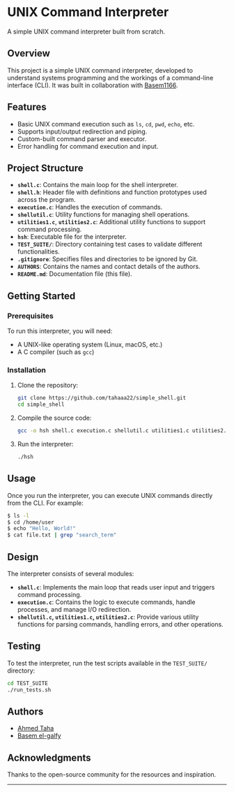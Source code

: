 # UNIX Command Interpreter

A simple UNIX command interpreter built from scratch.

## Overview

This project is a simple UNIX command interpreter, developed to understand systems programming and the workings of a command-line interface (CLI). It was built in collaboration with [Basem1166](#).

## Features

- Basic UNIX command execution such as `ls`, `cd`, `pwd`, `echo`, etc.
- Supports input/output redirection and piping.
- Custom-built command parser and executor.
- Error handling for command execution and input.

## Project Structure

- **`shell.c`**: Contains the main loop for the shell interpreter.
- **`shell.h`**: Header file with definitions and function prototypes used across the program.
- **`execution.c`**: Handles the execution of commands.
- **`shellutil.c`**: Utility functions for managing shell operations.
- **`utilities1.c`**, **`utilities2.c`**: Additional utility functions to support command processing.
- **`hsh`**: Executable file for the interpreter.
- **`TEST_SUITE/`**: Directory containing test cases to validate different functionalities.
- **`.gitignore`**: Specifies files and directories to be ignored by Git.
- **`AUTHORS`**: Contains the names and contact details of the authors.
- **`README.md`**: Documentation file (this file).

## Getting Started

### Prerequisites

To run this interpreter, you will need:

- A UNIX-like operating system (Linux, macOS, etc.)
- A C compiler (such as `gcc`)

### Installation

1. Clone the repository:

    ```bash
    git clone https://github.com/tahaaa22/simple_shell.git
    cd simple_shell
    ```

2. Compile the source code:

    ```bash
    gcc -o hsh shell.c execution.c shellutil.c utilities1.c utilities2.c
    ```

3. Run the interpreter:

    ```bash
    ./hsh
    ```

## Usage

Once you run the interpreter, you can execute UNIX commands directly from the CLI. For example:

```bash
$ ls -l
$ cd /home/user
$ echo "Hello, World!"
$ cat file.txt | grep "search_term"
```

## Design

The interpreter consists of several modules:

- **`shell.c`**: Implements the main loop that reads user input and triggers command processing.
- **`execution.c`**: Contains the logic to execute commands, handle processes, and manage I/O redirection.
- **`shellutil.c`, `utilities1.c`, `utilities2.c`**: Provide various utility functions for parsing commands, handling errors, and other operations.

## Testing

To test the interpreter, run the test scripts available in the `TEST_SUITE/` directory:

```bash
cd TEST_SUITE
./run_tests.sh
```

## Authors

- [Ahmed Taha](https://github.com/tahaaa22)
- [Basem el-galfy](https://github.com/simple_shell)

## Acknowledgments

Thanks to the open-source community for the resources and inspiration.

---
